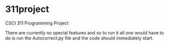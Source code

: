 # 311project

CSCI 311 Programming Project

There are currently no special features and so to run it all one would have to do is run the Autocorrect.py file and the code should immediately start.
